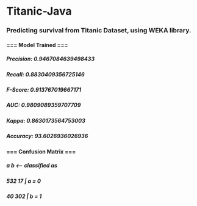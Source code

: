 # Titanic-Java
### Predicting survival from Titanic Dataset, using WEKA library.

#### === Model Trained ===
##### Precision: 0.9467084639498433
##### Recall: 0.8830409356725146
##### F-Score: 0.913767019667171
##### AUC: 0.9809089359707709
##### Kappa: 0.8630173564753003
##### Accuracy: 93.6026936026936

#### === Confusion Matrix ===

#####   a   b   <-- classified as
##### 532  17 |   a = 0
#####  40 302 |   b = 1


